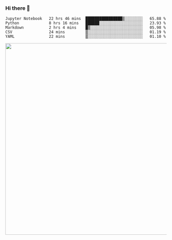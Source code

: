 ### Hi there 👋

<!--START_SECTION:waka-->
```text
Jupyter Notebook   22 hrs 46 mins  ████████████████▒░░░░░░░░   65.88 % 
Python             8 hrs 16 mins   ██████░░░░░░░░░░░░░░░░░░░   23.93 % 
Markdown           2 hrs 4 mins    █▒░░░░░░░░░░░░░░░░░░░░░░░   05.98 % 
CSV                24 mins         ▒░░░░░░░░░░░░░░░░░░░░░░░░   01.19 % 
YAML               22 mins         ▒░░░░░░░░░░░░░░░░░░░░░░░░   01.10 % 
```
<!--END_SECTION:waka-->

<img src="https://wakatime.com/share/@QuantumA/fc1cfcd9-4c6f-41e9-9c18-f86f6df42a11.svg?sanitize=true" width="600">

<!--
**QuantumA/QuantumA** is a ✨ _special_ ✨ repository because its `README.md` (this file) appears on your GitHub profile.

Here are some ideas to get you started:

- 🔭 I’m currently working on ...
- 🌱 I’m currently learning ...
- 👯 I’m looking to collaborate on ...
- 🤔 I’m looking for help with ...
- 💬 Ask me about ...
- 📫 How to reach me: ...
- 😄 Pronouns: ...
- ⚡ Fun fact: ...
-->
